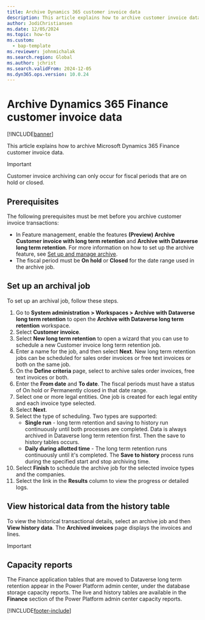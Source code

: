 ```yaml
---
title: Archive Dynamics 365 customer invoice data
description: This article explains how to archive customer invoice data using the Dataverse long term retention. 
author: JodiChristiansen
ms.date: 12/05/2024
ms.topic: how-to
ms.custom: 
  - bap-template
ms.reviewer: johnmichalak
ms.search.region: Global
ms.author: jchrist
ms.search.validFrom: 2024-12-05
ms.dyn365.ops.version: 10.0.24
---
```


# Archive Dynamics 365 Finance customer invoice data

[!INCLUDE[banner](../includes/banner.md)]

This article explains how to archive Microsoft Dynamics 365 Finance customer invoice data. 

> [!IMPORTANT]
> Customer invoice archiving can only occur for fiscal periods that are on hold or closed.

## Prerequisites 

The following prerequisites must be met before you archive customer invoice transactions:
- In Feature management, enable the features **(Preview) Archive Customer invoice with long term retention** and **Archive with Dataverse long term retention**. For more information on how to set up the archive feature, see [Set up and manage archive](archive-setup-manage.md).
- The fiscal period must be **On hold** or **Closed** for the date range used in the archive job.

## Set up an archival job

To set up an archival job, follow these steps. 

1. Go to **System administration > Workspaces > Archive with Dataverse long term retention** to open the **Archive with Dataverse long term retention** workspace.
1. Select **Customer invoice**.
1. Select **New long term retention** to open a wizard that you can use to schedule a new Customer invoice long term retention job.
1. Enter a name for the job, and then select **Next**. New long term retention jobs can be scheduled for sales order invoices or free text invoices or both on the same job.
1. On the **Define criteria** page, select to archive sales order invoices, free text invoices or both.
1. Enter the **From date** and **To date**. The fiscal periods must have a status of On hold or Permanently closed in that date range.
1. Select one or more legal entities. One job is created for each legal entity and each invoice type selected.
1. Select **Next**.
1. Select the type of scheduling. Two types are supported:
   - **Single run** - long term retention and saving to history run continuously until both processes are completed. Data is always archived in Dataverse long term retention first. Then the save to history tables occurs.
   - **Daily during allotted time** - The long term retention runs continuously until it's completed. The **Save to history** process runs during the specified start and stop archiving time.
1. Select **Finish** to schedule the archive job for the selected invoice types and the companies.
1. Select the link in the **Results** column to view the progress or detailed logs.

## View historical data from the history table

To view the historical transactional details, select an archive job and then **View history data**. The **Archived invoices** page displays the invoices and lines. 

Important

## Capacity reports
The Finance application tables that are moved to Dataverse long term retention appear in the Power Platform admin center, under the database storage capacity reports. The live and history tables are available in the **Finance** section of the Power Platform admin center capacity reports. 

[!INCLUDE[footer-include](../../../includes/footer-banner.md)]
